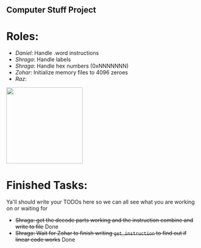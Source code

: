 ## Computer Stuff Project

# Roles:
 - *Daniel*: Handle .word instructions
 - *Shraga*: Handle labels
 - *Shraga*: Handle hex numbers (0xNNNNNNN)
 - *Zohar*: Initialize memory files to 4096 zeroes
- *Raz*: 
<img src="https://upload.wikimedia.org/wikipedia/commons/thumb/8/88/To-Be-Continued_Text_Logo_%28%C3%A0_suivre%29.png/1600px-To-Be-Continued_Text_Logo_%28%C3%A0_suivre%29.png" width="200">

# Finished Tasks:
Ya'll should write your TODOs here so we can all see what you are working on or waiting for
 - ~~Shraga: get the decode parts working and the instruction combine and write to file~~ Done
 - ~~Shraga: Wait for Zohar to finish writing ```get_instruction``` to find out if linear code works~~ Done
 